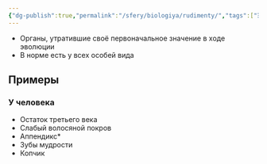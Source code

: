 ```yaml
---
{"dg-publish":true,"permalink":"/sfery/biologiya/rudimenty/","tags":["Эволюция"]}
---
```


- Органы, утратившие своё первоначальное значение в ходе эволюции 
- В норме есть у всех особей вида 
## Примеры 
### У человека
- Остаток третьего века 
- Слабый волосяной покров 
- Аппендикс*
- Зубы мудрости 
- Копчик 